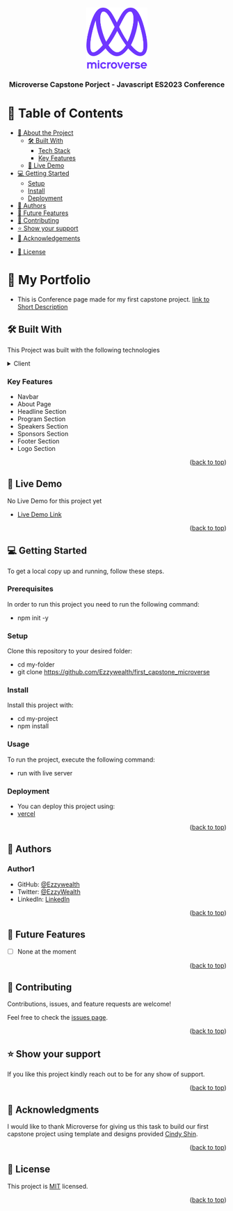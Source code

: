 <a name="readme-top"></a>

<div align="center">

  <img src="./images/murple_logo.png" alt="logo" width="140"  height="auto" />
  <br/>

  <h3><b>Microverse Capstone Porject - Javascript ES2023 Conference</b></h3>

</div>

<!-- TABLE OF CONTENTS -->

# 📗 Table of Contents

- [📖 About the Project](#about-project)
  - [🛠 Built With](#built-with)
    - [Tech Stack](#tech-stack)
    - [Key Features](#key-features)
  - [🚀 Live Demo](#live-demo)
- [💻 Getting Started](#getting-started)
  - [Setup](#setup)
  <!-- - [Prerequisites](#prerequisites) -->
  - [Install](#install)
    <!-- - [Usage](#usage) -->
    <!-- - [Run tests](#run-tests) -->
  - [Deployment](#triangular_flag_on_post-deployment)
- [👥 Authors](#authors)
- [🔭 Future Features](#future-features)
- [🤝 Contributing](#contributing)
- [⭐️ Show your support](#support)
- [🙏 Acknowledgements](#acknowledgements)
<!-- - [❓ FAQ](#faq) -->
- [📝 License](#license)

# 📰 My Portfolio <a name="about-project"></a>

- This is Conference page made for my first capstone project.
  [link to Short Description](https://ezzywealth.github.io/microverse_portfolio/)

## 🛠 Built With <a name="built-with"></a>

This Project was built with the following technologies

<details>
  <summary>Client</summary>
  <ul>
    <li><a href="">HTML</a></li>
    <li><a href="">CSS</a></li>
    <li><a href="">JS</a></li>
  </ul>
</details>

### Key Features <a name="key-features"></a>

- Navbar
- About Page
- Headline Section
- Program Section
- Speakers Section
- Sponsors Section
- Footer Section
- Logo Section

<p align="right">(<a href="#readme-top">back to top</a>)</p>

## 🚀 Live Demo <a name="live-demo"></a>

No Live Demo for this project yet

- [Live Demo Link](https://ezzywealth.github.io/microverse_portfolio/)

<p align="right">(<a href="#readme-top">back to top</a>)</p>

## 💻 Getting Started <a name="getting-started"></a>

To get a local copy up and running, follow these steps.

### Prerequisites

In order to run this project you need to run the following command:

- npm init -y

### Setup

Clone this repository to your desired folder:

- cd my-folder
- git clone https://github.com/Ezzywealth/first_capstone_microverse

### Install

Install this project with:

- cd my-project
- npm install

### Usage

To run the project, execute the following command:

- run with live server

### Deployment

- You can deploy this project using:
- [vercel](https://vercel.com)

<p align="right">(<a href="#readme-top">back to top</a>)</p>

## 👥 Authors <a name="authors"></a>

### Author1

- GitHub: [@Ezzywealth](https://github.com/Ezzywealth)
- Twitter: [@EzzyWealth](https://twitter.com/EzzyWealth)
- LinkedIn: [LinkedIn](https://www.linkedin.com/in/ezekiel-udiomuno-b14539150/)

<p align="right">(<a href="#readme-top">back to top</a>)</p>

## 🔭 Future Features <a name="future-features"></a>

- [ ] None at the moment

<p align="right">(<a href="#readme-top">back to top</a>)</p>

## 🤝 Contributing <a name="contributing"></a>

Contributions, issues, and feature requests are welcome!

Feel free to check the [issues page](../../issues/).

<p align="right">(<a href="#readme-top">back to top</a>)</p>

## ⭐️ Show your support <a name="support"></a>

If you like this project kindly reach out to be for any show of support.

<p align="right">(<a href="#readme-top">back to top</a>)</p>

## 🙏 Acknowledgments <a name="acknowledgements"></a>

I would like to thank Microverse for giving us this task to build our first capstone project using template and designs provided [Cindy Shin](https://www.behance.net/adagio07).

<p align="right">(<a href="#readme-top">back to top</a>)</p>

## 📝 License <a name="license"></a>

This project is [MIT](./LICENSE) licensed.

<p align="right">(<a href="#readme-top">back to top</a>)</p>
